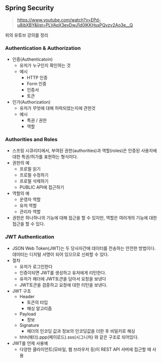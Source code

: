 ## Spring Security

> https://www.youtube.com/watch?v=EPd-u8ibXBY&list=PLVApX3evDwJ1d0lKKHssPQvzv2Ao3e__Q

위의 유튜브 강의를 정리

### Authentication & Authorization

- 인증(Authenticatoin)
  - 유저가 누구인지 확인하는 것
  - 예시
    - HTTP 인증
    - Form 인증
    - 인증서
    - 토큰
- 인가(Authorization)
  - 유저가 무엇에 대해 허락되었는지에 관한것
  - 예시
    - 특권 / 권한
    - 역할

### Authorities and Roles

- 스프링 시큐리티에서, 부여된 권한(authorities)과 역할(roles)은 인증된 사용자에 대한 특권/허가를 표현하는 형식이다.
- 권한의 예
  - 프로필 읽기
  - 프로필 수정하기
  - 프로필 삭제하기
  - PUBLIC API에 접근하기
- 역할의 예
  - 운영자 역할
  - 유저 역할
  - 관리자 역할
- 권한은 하나하나의 기능에 대해 접근을 할 수 있지만, 역할은 여러개의 기능에 대한 접근을 할 수 있다.

### JWT Authentication

- JSON Web Token(JWT)는 두 당사자간에 데이터를 전송하는 안전한 방법이다. 데이터는 디지털 서명이 되어 있으므로 신뢰할 수 있다.
- 절차
  - 유저가 로그인한다
  - 인증이되면 JWT를 생성하고 유저에게 리턴한다.
  - 유저가 헤더에 JWT토큰을 담아서 요청을 보낸다
  - JWT토큰을 검증하고 요청에 대한 리턴을 보낸다.
- JWT 구조
  - Header
    - 토큰의 타입
    - 해싱 알고리즘
  - Payload
    - 정보
  - Signature
    - 헤더의 인코딩 값과 정보의 인코딩값을 더한 후 비밀키로 해싱
  - hhh(헤더).ppp(페이로드).sss(시그니처) 와 같은 구조로 되어있다.
- JWT를 언제 사용예
  - 다양한 클라이언트(모바일, 웹 브라우저 등)이 REST API 서버에 접근할 때 사용
